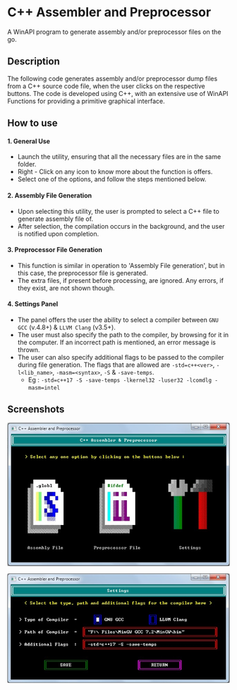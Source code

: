 # C++ Assembler and Preprocessor
A WinAPI program to generate assembly and/or preprocessor files on the go.

## Description 
The following code generates assembly and/or preprocessor dump files from a C++ source code file, when the user clicks on the respective buttons. The code is developed using C++, with an extensive use of WinAPI Functions for providing a primitive graphical interface.

## How to use
#### 1. General Use
   - Launch the utility, ensuring that all the necessary files are in the same folder.
   - Right - Click on any icon to know more about the function is offers.
   - Select one of the options, and follow the steps mentioned below.
#### 2. Assembly File Generation
   - Upon selecting this utility, the user is prompted to select a C++ file to generate assembly file of.
   - After selection, the compilation occurs in the background, and the user is notified upon completion.
#### 3. Preprocessor File Generation
   - This function is similar in operation to 'Assembly File generation', but in this case, the preprocessor file is generated.
   - The extra files, if present before processing, are ignored. Any errors, if they exist, are not shown though.
#### 4. Settings Panel
   - The panel offers the user the ability to select a compiler between `GNU GCC` (v.4.8+) & `LLVM Clang` (v3.5+).
   - The user must also specify the path to the compiler, by browsing for it in the computer. If an incorrect path is 
     mentioned, an error message is thrown.
   - The user can also specify additional flags to be passed to the compiler during file generation. The flags that are allowed 
     are `-std=c++<ver>`, `-l<lib_name>`, `-masm=<syntax>`, `-S` & `-save-temps`. 
     - Eg : ``` -std=c++17 -S -save-temps -lkernel32 -luser32 -lcomdlg -masm=intel ```

## Screenshots

![Main Page](https://raw.githubusercontent.com/kinshuk-h/Cpp-Assembler-and-Preprocessor/master/Main%20Page.jpg)

![Settings Panel](https://raw.githubusercontent.com/kinshuk-h/Cpp-Assembler-and-Preprocessor/master/Settings.jpg)
